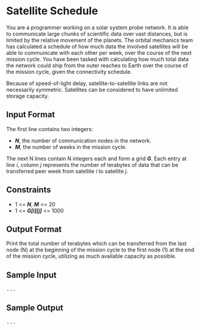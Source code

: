 # Satellite Schedule

You are a programmer working on a solar system probe network. It is able to communicate large chunks of scientific data over vast distances, but is limited by the relative movement of the planets. The orbital mechanics team has calculated a schedule of how much data the involved satellites will be able to communicate with each other per week, over the course of the next mission cycle. You have been tasked with calculating how much total data the network could ship from the outer reaches to Earth over the course of the mission cycle, given the connectivity schedule.

Because of speed-of-light delay, satellite-to-satellite links are not necessarily symmetric. Satellites can be considered to have unlimited storage capacity.

## Input Format

The first line contains two integers:

* __*N*__, the number of communication nodes in the network.
* __*M*__, the number of weeks in the mission cycle.

The next N lines contain N integers each and form a grid __*G*__. Each entry at line *i*, column *j* represents the number of terabytes of data that can be transferred peer week from satellite *i* to satellite *j*.

## Constraints 

* 1 <= __*N*__, __*M*__ <= 20
* 1 <= __*G[i][j]*__ <= 1000

## Output Format

Print the total number of terabytes which can be transferred from the last node (N) at the beginning of the mission cycle to the first node (1) at the end of the mission cycle, utilizing as much available capacity as possible.

## Sample Input
<pre>
...
</pre>

## Sample Output
<pre>
...
</pre>
